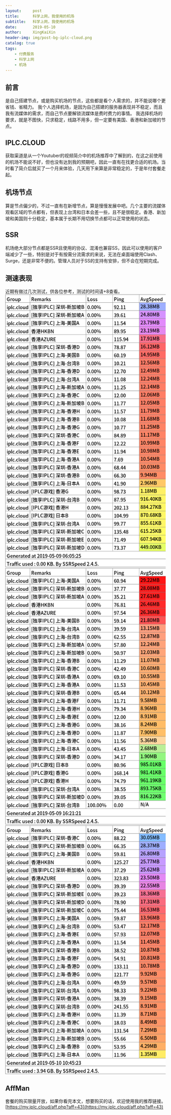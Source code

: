 ```yaml
---
layout:     post
title:      科学上网，我使用的机场
subtitle:   科学上网，我使用的机场
date:       2019-05-10
author:     XingKaiXin
header-img: img/post-bg-iplc-cloud.png
catalog: true
tags:
    - 付费服务
    - 科学上网
    - 机场
---
```


## 前言
是自己搭建节点，或是购买机场的节点，这些都是看个人需求的，并不能说哪个更省钱、省精力。
我个人选择机场，是因为自己搭建的服务器表现并不稳定，而且我有流媒体的需求，而自己节点要解锁流媒体是费时费力的事情。
我选择机场的要求，就是不图快，只求稳定，线路不用多，但一定要有美国、香港和新加坡的节点。

## IPLC.CLOUD
获取渠道是从一个Youtuber的视频简介中的机场推荐中了解到的，在这之前使用的机场不能说不好，但也没有达到我的预期吧，因此一直有在找更合适的机场。当时看了简介后就买了一个月来体验，几天用下来算是非常稳定的，于是年付套餐走起。

## 机场节点
算是节点偏少的，不过一直有在新增节点，算是慢慢发展中吧。几个主要的流媒体观看区域的节点都有，但表现上台湾和日本会差一些，且不是很稳定。香港、新加坡和美国则十分稳定，基本属于长期不用切换节点都可以正常使用的状态。

## SSR
机场绝大部分节点都是SSR且使用的协议、混淆也兼容SS，因此可以使用的客户端减少了一些，特别是对于有按需分流需求的来说，无法在桌面端使用Clash、Surge，还是非常不便的。管理人员对于SS的支持有安排，但不会在短期完成。

## 测速表现
近期有做过几次测试，供各位参考，测试的时间请+8查看。
![](https://raw.githubusercontent.com/xingkaixin/blog-img/master/img/2019-05-09-06-05-25.png)
![](https://raw.githubusercontent.com/xingkaixin/blog-img/master/img/2019-05-09-16-21-21.156196981cf943f693ab0e12b7b6c3de.png)
![](https://raw.githubusercontent.com/xingkaixin/blog-img/master/img/2019-05-10-10-45-23.569d53dc934a47baab5adaf79fb8fa67.png)
## AffMan
套餐的购买限量开放，如果你看完本文，想要购买的话，欢迎使用我的推荐链接。
[https://my.iplc.cloud/aff.php?aff=43](https://my.iplc.cloud/aff.php?aff=43)

